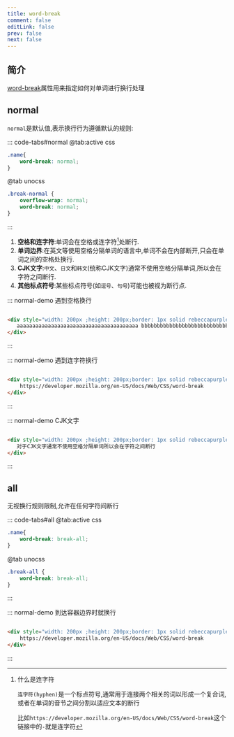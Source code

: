 ```yaml
---
title: word-break
comment: false
editLink: false
prev: false
next: false
---
```


## 简介

[word-break](https://developer.mozilla.org/en-US/docs/Web/CSS/word-break)属性用来指定如何对单词进行换行处理

## normal

`normal`是默认值,表示换行行为遵循默认的规则:

::: code-tabs#normal
@tab:active css

```css
.name{
    word-break: normal;
}
```

@tab unocss
```css
.break-normal {
    overflow-wrap: normal;
    word-break: normal;
}
``` 
:::

1. **空格和连字符**:单词会在空格或连字符[^连字符]处断行.
2. **单词边界**:在英文等使用空格分隔单词的语言中,单词不会在内部断开,只会在单词之间的空格处换行.
3. **CJK文字**:`中文`、`日文`和`韩文`(统称CJK文字)通常不使用空格分隔单词,所以会在字符之间断行.
4. **其他标点符号**:某些标点符号(如`逗号`、`句号`)可能也被视为断行点.

::: normal-demo 遇到空格换行
```html

<div style="width: 200px ;height: 200px;border: 1px solid rebeccapurple;">
   aaaaaaaaaaaaaaaaaaaaaaaaaaaaaaaaaaaaaaa bbbbbbbbbbbbbbbbbbbbbbbbbbbbbbb
</div>
```
:::

::: normal-demo 遇到连字符换行
```html

<div style="width: 200px ;height: 200px;border: 1px solid rebeccapurple;">
    https://developer.mozilla.org/en-US/docs/Web/CSS/word-break
</div>
```
:::

::: normal-demo CJK文字
```html

<div style="width: 200px ;height: 200px;border: 1px solid rebeccapurple;">
   对于CJK文字通常不使用空格分隔单词所以会在字符之间断行
</div>
```
:::


## all

无视换行规则限制,允许在任何字符间断行

::: code-tabs#all
@tab:active css

```css
.name{
    word-break: break-all;
}
```

@tab unocss
```css
.break-all {
    word-break: break-all;
}
``` 
:::

::: normal-demo 到达容器边界时就换行
```html

<div style="width: 200px ;height: 200px;border: 1px solid rebeccapurple;word-break: break-all">
    https://developer.mozilla.org/en-US/docs/Web/CSS/word-break
</div>
```
:::

[^连字符]: 什么是连字符

    `连字符(hyphen)`是一个标点符号,通常用于连接两个相关的词以形成一个复合词,或者在单词的音节之间分割以适应文本的断行
    
    比如`https://developer.mozilla.org/en-US/docs/Web/CSS/word-break`这个链接中的`-`就是连字符
